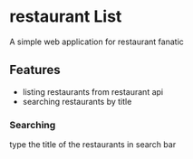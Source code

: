 # restaurant List
A simple web application for restaurant fanatic

## Features
- listing restaurants from restaurant api
- searching restaurants by title

### Searching
type the title of the restaurants in search bar